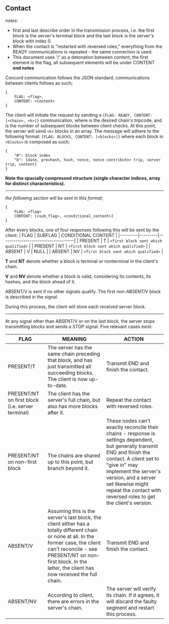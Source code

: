 ## Contact

*notes*: 
- first and last describe order in the transmission process, i.e. the first block is the server's terminal block
and the last block is the server's block with index 0.
- When the contact is "restarted with reversed roles," everything from the READY communications is repeated - the same connection is used.
- This document uses '/' as a detonation between content; the first element is the flag, all subsequent elements will be under CONTENT
**end notes**

Concord communication follows the JSON standard, communications between clients follows as such;
```
{
    FLAG: <flag>,
    CONTENT: <content>
}

```
The client will initiate the request by sending a `{FLAG: READY, CONTENT: [<chain>, <k>]}` communication, where <chain> is the desired chain's tripcode, and <k> is the number of subsequent blocks between client checks.
At this point, the server will send `<k>` blocks in an array. The message will adhere to the following format:
`{FLAG: BLOCKS, CONTENT: [<blocks>]}`
where each block in `<blocks>` is composed as such;
```
{
    "#": block index
    "b": [date, prevhash, hash, nonce, nonce contributor trip, server trip, content]
}
```

**Note the spacially compressed structure (single character indices, array for distinct characteristics).**

----

*the following section will be sent in this format;*
```
{
    FLAG: <flag>
    CONTENT: [<sub_flag>, <conditional_content>]
}
```
After every <k> blocks, one of four responses following this will be sent by the client:
| FLAG    | SUBFLAG | CONDITIONAL CONTENT                |
|---------|---------|------------------------------------|
| PRESENT | T       | `<first block sent which qualified>` |
| PRESENT | NT      | `<first block sent which qualified>` |
| ABSENT  | V       | NULL                               |
| ABSENT  | NV      | `<first block sent which qualified>` |

**T** and **NT** denote whether a block is terminal or nonterminal in the client's chain.

**V** and **NV** denote whether a block is valid, considering its contents, its hashes, and the block ahead of it.

ABSENT/V is sent if no other signals qualify. The first non-ABSENT/V block is described in the signal.

During this process, the client will store each received server block.

----

At any signal other than ABSENT/V or on the last block, the server stops transmitting blocks and sends a STOP signal. Five relevant cases exist:

| FLAG                                             | MEANING                                                                                                                                                                                                                                                  | ACTION                                                                                                                                                                                                                                                                                                  |
|--------------------------------------------------|----------------------------------------------------------------------------------------------------------------------------------------------------------------------------------------------------------------------------------------------------------|---------------------------------------------------------------------------------------------------------------------------------------------------------------------------------------------------------------------------------------------------------------------------------------------------------|
| PRESENT/T                                        | The server has the same chain preceding that block, and has just transmitted all succeeding blocks. The client is now up-to-date.                                                                                                                        | Transmit END and finish the contact.                                                                                                                                                                                                                                                                    |
| PRESENT/NT on first block (i.e. server terminal) | The client has the server's full chain, but also has more blocks after it.                                                                                                                                                                               | Repeat the contact with reversed roles.                                                                                                                                                                                                                                                                 |
| PRESENT/NT on non-first block                    | The chains are shared up to this point, but branch beyond it.                                                                                                                                                                                            | These nodes can't exactly reconcile their chains - response is settings dependent, but generally transmit END and finish the contact. A client set to "give in" may implement the server's version, and a server set likewise might repeat the contact with reversed roles to get the client's version. |
| ABSENT/V                                         | Assuming this is the server's last block, the client either has a totally different chain or none at all. In the former case, the client can't reconcile - see PRESENT/NT on non-first block. In the latter, the client has now received the full chain. | Transmit END and finish the contact.                                                                                                                                                                                                                                                                    |
| ABSENT/NV                                        | According to client, there are errors in the server's chain.                                                                                                                                                                                             | The server will verify its chain. If it agrees, it will discard the faulty segment and restart this process.                                                                                                                                                                                            |
